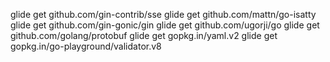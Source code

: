 glide get github.com/gin-contrib/sse
glide get github.com/mattn/go-isatty
glide get github.com/gin-gonic/gin
glide get github.com/ugorji/go
glide get github.com/golang/protobuf
glide get gopkg.in/yaml.v2
glide get gopkg.in/go-playground/validator.v8